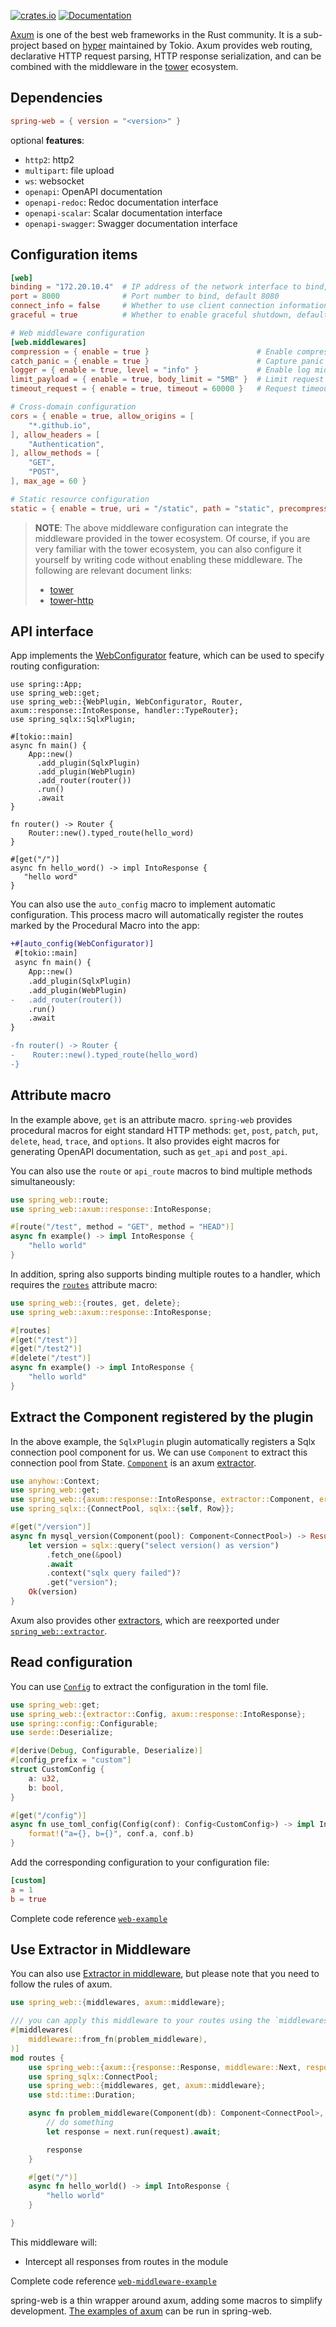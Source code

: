 [![crates.io](https://img.shields.io/crates/v/spring-web.svg)](https://crates.io/crates/spring-web)
[![Documentation](https://docs.rs/spring-web/badge.svg)](https://docs.rs/spring-web)

[Axum](https://github.com/tokio-rs/axum) is one of the best web frameworks in the Rust community. It is a sub-project based on [hyper](https://github.com/hyperium/hyper) maintained by Tokio. Axum provides web routing, declarative HTTP request parsing, HTTP response serialization, and can be combined with the middleware in the [tower](https://github.com/tower-rs) ecosystem.

## Dependencies

```toml
spring-web = { version = "<version>" }
```

optional **features**:
* `http2`: http2
* `multipart`: file upload
* `ws`: websocket
* `openapi`: OpenAPI documentation
* `openapi-redoc`: Redoc documentation interface
* `openapi-scalar`: Scalar documentation interface
* `openapi-swagger`: Swagger documentation interface

## Configuration items

```toml
[web]
binding = "172.20.10.4"  # IP address of the network interface to bind, default 0.0.0.0
port = 8000              # Port number to bind, default 8080
connect_info = false     # Whether to use client connection information, default false
graceful = true          # Whether to enable graceful shutdown, default false

# Web middleware configuration
[web.middlewares]
compression = { enable = true }                        # Enable compression middleware
catch_panic = { enable = true }                        # Capture panic generated by handler
logger = { enable = true, level = "info" }             # Enable log middleware
limit_payload = { enable = true, body_limit = "5MB" }  # Limit request body size
timeout_request = { enable = true, timeout = 60000 }   # Request timeout 60s

# Cross-domain configuration
cors = { enable = true, allow_origins = [
    "*.github.io",
], allow_headers = [
    "Authentication",
], allow_methods = [
    "GET",
    "POST",
], max_age = 60 }

# Static resource configuration
static = { enable = true, uri = "/static", path = "static", precompressed = true, fallback = "index.html" }
```

> **NOTE**: The above middleware configuration can integrate the middleware provided in the tower ecosystem. Of course, if you are very familiar with the tower ecosystem, you can also configure it yourself by writing code without enabling these middleware. The following are relevant document links:
> * [tower](https://docs.rs/tower/latest/tower/)
> * [tower-http](https://docs.rs/tower-http/latest/tower_http/)

## API interface

App implements the [WebConfigurator](https://docs.rs/spring-web/latest/spring_web/trait.WebConfigurator.html) feature, which can be used to specify routing configuration:

```no_run, rust, linenos, hl_lines=6 10-18
use spring::App;
use spring_web::get;
use spring_web::{WebPlugin, WebConfigurator, Router, axum::response::IntoResponse, handler::TypeRouter};
use spring_sqlx::SqlxPlugin;

#[tokio::main]
async fn main() {
    App::new()
      .add_plugin(SqlxPlugin)
      .add_plugin(WebPlugin)
      .add_router(router())
      .run()
      .await
}

fn router() -> Router {
    Router::new().typed_route(hello_word)
}

#[get("/")]
async fn hello_word() -> impl IntoResponse {
   "hello word"
}
```

You can also use the `auto_config` macro to implement automatic configuration. This process macro will automatically register the routes marked by the Procedural Macro into the app:

```diff
+#[auto_config(WebConfigurator)]
 #[tokio::main]
 async fn main() {
    App::new()
    .add_plugin(SqlxPlugin)
    .add_plugin(WebPlugin)
-   .add_router(router())
    .run()
    .await
}

-fn router() -> Router {
-    Router::new().typed_route(hello_word)
-}
```

## Attribute macro

In the example above, `get` is an attribute macro. `spring-web` provides procedural macros for eight standard HTTP methods: `get`, `post`, `patch`, `put`, `delete`, `head`, `trace`, and `options`. It also provides eight macros for generating OpenAPI documentation, such as `get_api` and `post_api`.

You can also use the `route` or `api_route` macros to bind multiple methods simultaneously:

```rust
use spring_web::route;
use spring_web::axum::response::IntoResponse;

#[route("/test", method = "GET", method = "HEAD")]
async fn example() -> impl IntoResponse {
    "hello world"
}
```

In addition, spring also supports binding multiple routes to a handler, which requires the [`routes`](https://docs.rs/spring-macros/latest/spring_macros/attr.routes.html) attribute macro:

```rust
use spring_web::{routes, get, delete};
use spring_web::axum::response::IntoResponse;

#[routes]
#[get("/test")]
#[get("/test2")]
#[delete("/test")]
async fn example() -> impl IntoResponse {
    "hello world"
}
```

## Extract the Component registered by the plugin

In the above example, the `SqlxPlugin` plugin automatically registers a Sqlx connection pool component for us. We can use `Component` to extract this connection pool from State. [`Component`](https://docs.rs/spring-web/latest/spring_web/extractor/struct.Component.html) is an axum [extractor](https://docs.rs/axum/latest/axum/extract/index.html).

```rust
use anyhow::Context;
use spring_web::get;
use spring_web::{axum::response::IntoResponse, extractor::Component, error::Result};
use spring_sqlx::{ConnectPool, sqlx::{self, Row}};

#[get("/version")]
async fn mysql_version(Component(pool): Component<ConnectPool>) -> Result<String> {
    let version = sqlx::query("select version() as version")
        .fetch_one(&pool)
        .await
        .context("sqlx query failed")?
        .get("version");
    Ok(version)
}
```

Axum also provides other [extractors](https://docs.rs/axum/latest/axum/extract/index.html), which are reexported under [`spring_web::extractor`](https://docs.rs/spring-web/latest/spring_web/extractor/index.html).

## Read configuration

You can use [`Config`](https://docs.rs/spring-web/latest/spring_web/extractor/struct.Config.html) to extract the configuration in the toml file.


```rust
use spring_web::get;
use spring_web::{extractor::Config, axum::response::IntoResponse};
use spring::config::Configurable;
use serde::Deserialize;

#[derive(Debug, Configurable, Deserialize)]
#[config_prefix = "custom"]
struct CustomConfig {
    a: u32,
    b: bool,
}

#[get("/config")]
async fn use_toml_config(Config(conf): Config<CustomConfig>) -> impl IntoResponse {
    format!("a={}, b={}", conf.a, conf.b)
}
```

Add the corresponding configuration to your configuration file:

```toml
[custom]
a = 1
b = true
```

Complete code reference [`web-example`][web-example]

[web-example]: https://github.com/spring-rs/spring-rs/tree/master/examples/web-example

## Use Extractor in Middleware

You can also use [Extractor in middleware](https://docs.rs/axum/latest/axum/middleware/fn.from_fn.html), but please note that you need to follow the rules of axum.

```rust
use spring_web::{middlewares, axum::middleware};

/// you can apply this middleware to your routes using the `middlewares` macro:
#[middlewares(
    middleware::from_fn(problem_middleware),
)]
mod routes {
    use spring_web::{axum::{response::Response, middleware::Next, response::IntoResponse}, extractor::{Request, Component}};
    use spring_sqlx::ConnectPool;
    use spring_web::{middlewares, get, axum::middleware};
    use std::time::Duration;

    async fn problem_middleware(Component(db): Component<ConnectPool>, request: Request, next: Next) -> Response {
        // do something
        let response = next.run(request).await;

        response
    }

    #[get("/")]
    async fn hello_world() -> impl IntoResponse {
        "hello world"
    }

}
```

This middleware will:
- Intercept all responses from routes in the module

Complete code reference [`web-middleware-example`][web-middleware-example]

[web-middleware-example]: https://github.com/spring-rs/spring-rs/tree/master/examples/web-middleware-example

spring-web is a thin wrapper around axum, adding some macros to simplify development. [The examples of axum](https://github.com/tokio-rs/axum/tree/main/examples) can be run in spring-web.